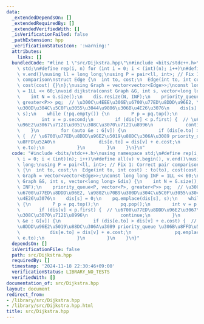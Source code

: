 ```yaml
---
data:
  _extendedDependsOn: []
  _extendedRequiredBy: []
  _extendedVerifiedWith: []
  _isVerificationFailed: false
  _pathExtension: hpp
  _verificationStatusIcon: ':warning:'
  attributes:
    links: []
  bundledCode: "#line 1 \"src/Dijkstra.hpp\"\n#include <bits/stdc++.h>\nusing namespace\
    \ std;\n#define rep(i, n) for (int i = 0; i < (int)(n); i++)\n#define all(v) v.begin(),\
    \ v.end()\nusing ll = long long;\nusing P = pair<ll, int>; // Fix 1: Correct pair\
    \ comparison\nstruct Edge {\n  int to, cost;\n  Edge(int to, int cost) : to(to),\
    \ cost(cost) {}\n};\nusing Graph = vector<vector<Edge>>;\nconst long long INF\
    \ = 1LL << 60;\nvoid dijkstra(const Graph &G, int s, vector<long long> &dis) {\n\
    \    int N = G.size();\n    dis.resize(N, INF);\n    priority_queue<P, vector<P>,\
    \ greater<P>> pq;  // \u300C\u4EEE\u306E\u6700\u77ED\u8DDD\u96E2, \u9802\u70B9\
    \u300D\u304C\u5C0F\u3055\u3044\u9806\u306B\u4E26\u3076\n    dis[s] = 0;\n    pq.emplace(dis[s],\
    \ s);\n    while (!pq.empty()) {\n        P p = pq.top();\n        pq.pop();\n\
    \        int v = p.second;\n        if (dis[v] < p.first) {  // \u6700\u77ED\u8DDD\
    \u96E2\u3067\u7121\u3051\u308C\u3070\u7121\u8996\n            continue;\n    \
    \    }\n        for (auto &e : G[v]) {\n            if (dis[e.to] > dis[v] + e.cost)\
    \ {  // \u6700\u77ED\u8DDD\u96E2\u5019\u88DC\u306A\u3089 priority_queue \u306B\
    \u8FFD\u52A0\n                dis[e.to] = dis[v] + e.cost;\n                pq.emplace(dis[e.to],\
    \ e.to);\n            }\n        }\n    }\n}\n"
  code: "#include <bits/stdc++.h>\nusing namespace std;\n#define rep(i, n) for (int\
    \ i = 0; i < (int)(n); i++)\n#define all(v) v.begin(), v.end()\nusing ll = long\
    \ long;\nusing P = pair<ll, int>; // Fix 1: Correct pair comparison\nstruct Edge\
    \ {\n  int to, cost;\n  Edge(int to, int cost) : to(to), cost(cost) {}\n};\nusing\
    \ Graph = vector<vector<Edge>>;\nconst long long INF = 1LL << 60;\nvoid dijkstra(const\
    \ Graph &G, int s, vector<long long> &dis) {\n    int N = G.size();\n    dis.resize(N,\
    \ INF);\n    priority_queue<P, vector<P>, greater<P>> pq;  // \u300C\u4EEE\u306E\
    \u6700\u77ED\u8DDD\u96E2, \u9802\u70B9\u300D\u304C\u5C0F\u3055\u3044\u9806\u306B\
    \u4E26\u3076\n    dis[s] = 0;\n    pq.emplace(dis[s], s);\n    while (!pq.empty())\
    \ {\n        P p = pq.top();\n        pq.pop();\n        int v = p.second;\n \
    \       if (dis[v] < p.first) {  // \u6700\u77ED\u8DDD\u96E2\u3067\u7121\u3051\
    \u308C\u3070\u7121\u8996\n            continue;\n        }\n        for (auto\
    \ &e : G[v]) {\n            if (dis[e.to] > dis[v] + e.cost) {  // \u6700\u77ED\
    \u8DDD\u96E2\u5019\u88DC\u306A\u3089 priority_queue \u306B\u8FFD\u52A0\n     \
    \           dis[e.to] = dis[v] + e.cost;\n                pq.emplace(dis[e.to],\
    \ e.to);\n            }\n        }\n    }\n}"
  dependsOn: []
  isVerificationFile: false
  path: src/Dijkstra.hpp
  requiredBy: []
  timestamp: '2024-11-18 22:30:46+09:00'
  verificationStatus: LIBRARY_NO_TESTS
  verifiedWith: []
documentation_of: src/Dijkstra.hpp
layout: document
redirect_from:
- /library/src/Dijkstra.hpp
- /library/src/Dijkstra.hpp.html
title: src/Dijkstra.hpp
---
```

